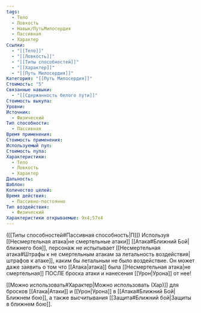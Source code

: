 ```yaml
---
tags:
  - Тело
  - Ловкость
  - Навык/ПутьМилосердия
  - Пассивная
  - Характер
Ссылки:
  - "[[Тело]]"
  - "[[Ловкость]]"
  - "[[Типы способностей]]"
  - "[[Характер]]"
  - "[[Путь Милосердия]]"
Категория: "[[Путь Милосердия]]"
Стоимость: "5"
Связанные навыки:
  - "[[Сдержанность белого пути]]"
Стоимость выкупа: 
Уровни: 
Источник:
  - Физический
Тип способности:
  - Пассивная
Время применения: 
Стоимость применения: 
Используемый пул: 
Стоимость пула: 
Характеристики:
  - Тело
  - Ловкость
  - Характер
Дальность: 
Шаблон: 
Количество целей: 
Время действия:
  - Пассивно-постоянно
Тип воздействия:
  - Физический
Характеристики открываемые: 9x4;57x4
---
```

([[Типы способностей#Пассивная способность|П]]) Используя [[Несмертельная атака|не смертельные атаки]] [[Атака#Ближний Бой|ближнего боя]], персонаж не испытывает [[Несмертельная атака#Штрафы к не смертельным атакам за летальность воздействия|штрафов к атаке]], каким бы летальным не было воздействие. Он может даже заявить о том что [[Атака|атака]] была [[Несмертельная атака|не смертельная]] ПОСЛЕ броска атаки и нанесения [[Урон|Урона]] от нее!

[[Можно использовать#Характер|Можно использовать (Хар)]] для бросков [[Атака|Атаки]] и [[Урон|Урона]] в [[Атака#Ближний Бой|Ближнем бою]], а также высчитывания [[Защита#Ближний бой|Защиты в ближнем бою]].
